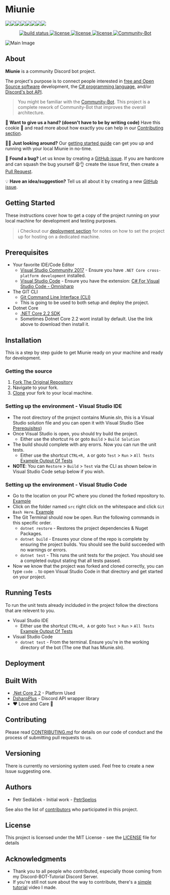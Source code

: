# Miunie

[![](https://sourcerer.io/fame/petrspelos/discord-bot-tutorial/Miunie/images/0)](https://sourcerer.io/fame/petrspelos/discord-bot-tutorial/Miunie/links/0)[![](https://sourcerer.io/fame/petrspelos/discord-bot-tutorial/Miunie/images/1)](https://sourcerer.io/fame/petrspelos/discord-bot-tutorial/Miunie/links/1)[![](https://sourcerer.io/fame/petrspelos/discord-bot-tutorial/Miunie/images/2)](https://sourcerer.io/fame/petrspelos/discord-bot-tutorial/Miunie/links/2)[![](https://sourcerer.io/fame/petrspelos/discord-bot-tutorial/Miunie/images/3)](https://sourcerer.io/fame/petrspelos/discord-bot-tutorial/Miunie/links/3)[![](https://sourcerer.io/fame/petrspelos/discord-bot-tutorial/Miunie/images/4)](https://sourcerer.io/fame/petrspelos/discord-bot-tutorial/Miunie/links/4)[![](https://sourcerer.io/fame/petrspelos/discord-bot-tutorial/Miunie/images/5)](https://sourcerer.io/fame/petrspelos/discord-bot-tutorial/Miunie/links/5)[![](https://sourcerer.io/fame/petrspelos/discord-bot-tutorial/Miunie/images/6)](https://sourcerer.io/fame/petrspelos/discord-bot-tutorial/Miunie/links/6)[![](https://sourcerer.io/fame/petrspelos/discord-bot-tutorial/Miunie/images/7)](https://sourcerer.io/fame/petrspelos/discord-bot-tutorial/Miunie/links/7)

<p align="center">
  <a href="https://ci.appveyor.com/project/discord-bot-tutorial/miunie">
    <img src="https://ci.appveyor.com/api/projects/status/cpaukw10ih35jl69?svg=true" alt="build status">
  </a>
  <a href="https://github.com/discord-bot-tutorial/Miunie/graphs/contributors">
    <img src="https://img.shields.io/github/contributors/discord-bot-tutorial/Miunie.svg" alt="license">
  </a>
  <a href="https://discord.gg/cGhEZuk">
    <img src="https://img.shields.io/discord/377879473158356992.svg" alt="license">
  </a>
  <a href="https://github.com/discord-bot-tutorial/Miunie/blob/master/LICENSE">
    <img src="https://img.shields.io/badge/license-MIT-blue.svg" alt="license">
  </a>
  <a href="https://discordbots.org/bot/411505318124847114" >
    <img src="https://discordbots.org/api/widget/status/411505318124847114.svg" alt="Community-Bot" />
  </a>
  
<img src="https://cdn.discordapp.com/attachments/530332932158783488/531892114041208863/MiunieThumb.png" alt = "Main Image"></a>
</p>

## About

**Miunie** is a community Discord bot project.

The project's purpose is to connect people interested in 
[free and Open Source software](https://en.wikipedia.org/wiki/Free_and_open-source_software) development, the 
[C# programming language](https://en.wikipedia.org/wiki/C_Sharp_%28programming_language%29), and/or 
[Discord's bot API](https://discordapp.com/developers/docs/intro).

> You might be familiar with the [Community-Bot](https://github.com/discord-bot-tutorial/Community-Discord-BOT). This project is a complete rework of Community-Bot that improves the overall architecture.

🤠 **Want to give us a hand? (doesn't have to be by writing code)** Have this cookie 🍪 and read more about how exactly you can help in our [Contributing section](#contributing).

👩‍💻 **Just looking around?** Our [getting started guide](#getting-started) can get you up and running with your local Miunie in no-time.

🐛 **Found a bug?** Let us know by creating a [GitHub issue](https://github.com/discord-bot-tutorial/Miunie/issues/new). If you are hardcore and can squash the bug yourself 😩👌 create the issue first, then create a [Pull Request](https://help.github.com/en/articles/about-pull-requests).

💡 **Have an idea/suggestion?** Tell us all about it by creating a new [GitHub issue](https://github.com/discord-bot-tutorial/Miunie/issues/new).

## Getting Started

These instructions cover how to get a copy of the project running on your local machine for development and testing purposes.

> ℹ️ Checkout our [deployment section](#deployment) for notes on how to set the project up for hosting on a dedicated machine.

## Prerequisites

- Your favorite IDE/Code Editor
  - [Visual Studio Community 2017](https://www.visualstudio.com/thank-you-downloading-visual-studio/?sku=Community&rel=15) - Ensure you have `.NET Core cross-platform development` installed.
  - [Visual Studio Code](https://code.visualstudio.com/) - Ensure you have the extension: [C# For Visual Studio Code - Omnisharp](https://marketplace.visualstudio.com/items?itemName=ms-vscode.csharp)
- The GIT CLI
  - [Git Command Line Interface (CLI)](https://git-scm.com/downloads)
  - This is going to be used to both setup and deploy the project.
- Dotnet Core
  - [.NET Core 2.2 SDK](https://dotnet.microsoft.com/download/dotnet-core/2.2)
  - Sometimes Dotnet Core 2.2 wont install by default. Use the link above to download then install it.

## Installation

This is a step by step guide to get Miunie ready on your machine and ready for development.

### Getting the source

1. [Fork The Original Repository](https://help.github.com/articles/fork-a-repo/)
2. Navigate to your fork.
3. [Clone](https://help.github.com/articles/cloning-a-repository/) your fork to your local machine.

### Setting up the environment - Visual Studio IDE

- The root directory of the project contains Miunie.sln, this is a Visual Studio solution file and you can open it with Visual Studio (See [Prerequisites](#Prerequisites))
- Once Visual Studio is open, you should try build the project.
  - Either use the shortcut `F6` or goto `Build` > `Build Solution`
- The build should complete with any erorrs. Now you can run the unit tests.
  - Either use the shortcut `CTRL+R, A` or goto `Test` > `Run` > `All Tests` [Example Output Of Tests](https://i.gyazo.com/da85fac25967d0f740cfa7c91a2fb182.png)
- **NOTE**: You can `Restore` > `Build` > `Test` via the CLI as shown below in Visual Studio Code setup below if you wish.

### Setting up the environment - Visual Studio Code

- Go to the location on your PC where you cloned the forked repository to. [Example](https://i.gyazo.com/57b6aecdb110529c7e61cee7db5b0757.png)
- Click on the folder named `src` right click on the whitespace and click `Git Bash Here`. [Example](https://i.gyazo.com/57f3233e7ca1a488fbdef8a855a750f9.png)
- The Git Terminal should now be open. Run the following commands in this specific order.
  - `dotnet restore` - Restores the project dependencies & Nuget Packages.
  - `dotnet build` - Ensures your clone of the repo is complete by ensuring the project builds. You should see the build succeeded with no warnings or errors.
  - `dotnet test` - This runs the unit tests for the project. You should see a completed output stating that all tests passed.
- Now we know that the project was forked and cloned correctly, you can type `code .` to open Visual Studio Code in that directory and get started on your project.

## Running Tests

To run the unit tests already inclduded in the project follow the directions that are relevent to you.

- Visual Studio IDE
  - Either use the shortcut `CTRL+R, A` or goto `Test` > `Run` > `All Tests` [Example Output Of Tests](https://i.gyazo.com/da85fac25967d0f740cfa7c91a2fb182.png)
- Visual Studio Code
  - `dotnet test` - From the terminal. Ensure you're in the working directory of the bot (The one that has Miunie.sln).

## Deployment

## Built With

- [.Net Core 2.2](https://dotnet.microsoft.com/download/dotnet-core/2.2) - Platform Used
- [DsharpPlus](https://github.com/DSharpPlus/DSharpPlus) - Discord API wrapper library
- ❤️ Love and Care 💙

## Contributing

Please read [CONTRIBUTING.md](CONTRIBUTING.md) for details on our code of conduct and the process of submitting pull requests to us.

## Versioning

There is currently no versioning system used. Feel free to create a new Issue suggesting one.

## Authors

- Petr Sedláček - Initial work - [PetrSpelos](https://github.com/petrspelos)

See also the list of [contributors](https://github.com/discord-bot-tutorial/Miunie/graphs/contributors) who participated in this project.

## License

This project is licensed under the MIT License - see the [LICENSE](https://github.com/discord-bot-tutorial/Miunie/blob/master/LICENSE) file for details

## Acknowledgments

- Thank you to all people who contributed, especially those coming from my Discord-BOT-Tutorial Discord Server.
- If you're still not sure about the way to contribute, there's a [simple tutorial](https://www.youtube.com/watch?v=85s_-i4hHbM) video I made.
